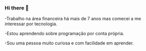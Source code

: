 ### Hi there 👋

-Trabalho na área financeira há mais de 7 anos mas comecei a me interessar por tecnologia.

-Estou aprendendo sobre programação por conta própria.

-Sou uma pessoa muito curiosa e com facilidade em aprender.
